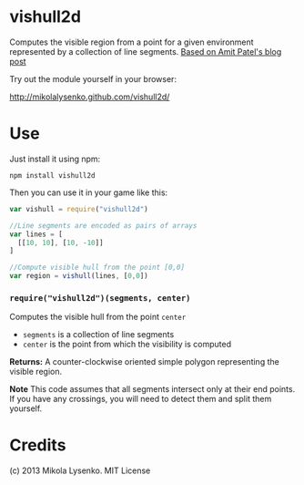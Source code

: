 vishull2d
=========
Computes the visible region from a point for a given environment represented by a collection of line segments.  [Based on Amit Patel's blog post](http://simblob.blogspot.com/2012/07/2d-visibility.html)

Try out the module yourself in your browser:

http://mikolalysenko.github.com/vishull2d/

Use
===
Just install it using npm:

    npm install vishull2d

Then you can use it in your game like this:

```javascript
var vishull = require("vishull2d")

//Line segments are encoded as pairs of arrays
var lines = [
  [[10, 10], [10, -10]]
]

//Compute visible hull from the point [0,0]
var region = vishull(lines, [0,0])
```

### `require("vishull2d")(segments, center)`
Computes the visible hull from the point `center`

* `segments` is a collection of line segments
* `center` is the point from which the visibility is computed

**Returns:**  A counter-clockwise oriented simple polygon representing the visible region.

**Note** This code assumes that all segments intersect only at their end points.  If you have any crossings, you will need to detect them and split them yourself.

Credits
=======
(c) 2013 Mikola Lysenko.  MIT License
